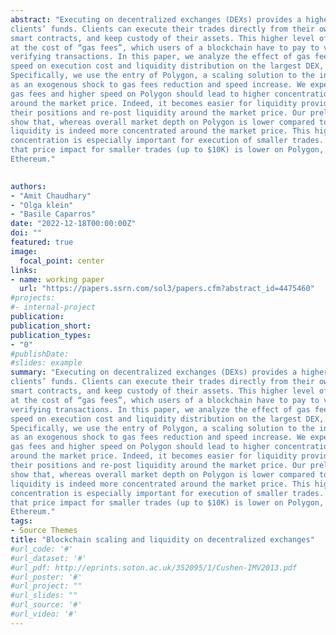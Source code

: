 ```yaml
---
abstract: "Executing on decentralized exchanges (DEXs) provides a higher level of security for
clients’ funds. Clients can execute their trades directly from their own wallet, using
smart contracts, and keep custody of their assets. This higher level of security comes
at the cost of “gas fees”, which users of a blockchain have to pay to validators for
verifying transactions. In this paper, we analyze the effect of gas fees and network
speed on execution cost and liquidity distribution on the largest DEX, Uniswap v3.
Specifically, we use the entry of Polygon, a scaling solution to the incumbent Ethereum,
as an exogenous shock to gas fees reduction and speed increase. We expect that lower
gas fees and higher speed on Polygon should lead to higher concentration of liquidity
around the market price. Indeed, it becomes easier for liquidity providers to revise
their positions and re-post liquidity around the market price. Our preliminary findings
show that, whereas overall market depth on Polygon is lower compared to Ethereum,
liquidity is indeed more concentrated around the market price. This higher liquidity
concentration is especially important for execution of smaller trades. Indeed, we find
that price impact for smaller trades (up to $10K) is lower on Polygon, compared to
Ethereum."

 
authors:
- "Amit Chaudhary"
- "Olga klein"
- "Basile Caparros"
date: "2022-12-18T00:00:00Z"
doi: ""
featured: true
image:
  focal_point: center
links:
- name: working paper
  url: "https://papers.ssrn.com/sol3/papers.cfm?abstract_id=4475460"
#projects:
#- internal-project
publication: 
publication_short:
publication_types:
- "0"
#publishDate: 
#slides: example
summary: "Executing on decentralized exchanges (DEXs) provides a higher level of security for
clients’ funds. Clients can execute their trades directly from their own wallet, using
smart contracts, and keep custody of their assets. This higher level of security comes
at the cost of “gas fees”, which users of a blockchain have to pay to validators for
verifying transactions. In this paper, we analyze the effect of gas fees and network
speed on execution cost and liquidity distribution on the largest DEX, Uniswap v3.
Specifically, we use the entry of Polygon, a scaling solution to the incumbent Ethereum,
as an exogenous shock to gas fees reduction and speed increase. We expect that lower
gas fees and higher speed on Polygon should lead to higher concentration of liquidity
around the market price. Indeed, it becomes easier for liquidity providers to revise
their positions and re-post liquidity around the market price. Our preliminary findings
show that, whereas overall market depth on Polygon is lower compared to Ethereum,
liquidity is indeed more concentrated around the market price. This higher liquidity
concentration is especially important for execution of smaller trades. Indeed, we find
that price impact for smaller trades (up to $10K) is lower on Polygon, compared to
Ethereum."
tags:
- Source Themes
title: "Blockchain scaling and liquidity on decentralized exchanges"
#url_code: '#'
#url_dataset: '#'
#url_pdf: http://eprints.soton.ac.uk/352095/1/Cushen-IMV2013.pdf
#url_poster: '#'
#url_project: ""
#url_slides: ""
#url_source: '#'
#url_video: '#'
---
```


